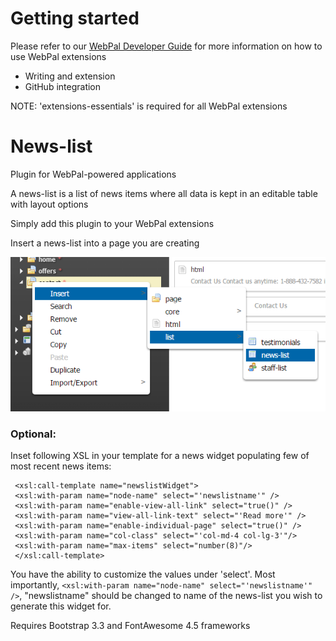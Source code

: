 Getting started
===============

Please refer to our [WebPal Developer Guide](https://www.gitbook.com/book/palomino/webpaldev/details) for more information on how to use WebPal extensions

- Writing and extension
- GitHub integration

NOTE: 'extensions-essentials' is required for all WebPal extensions

News-list
=========

Plugin for WebPal-powered applications

A news-list is a list of news items where all data is kept in an editable table with layout options

Simply add this plugin to your WebPal extensions

Insert a news-list into a page you are creating

![](__resources/imgQ7y4_N619kTY.PNG)

### Optional:

Inset following XSL in your template for a news widget populating few of most recent news items:

```   
 <xsl:call-template name="newslistWidget">  
 <xsl:with-param name="node-name" select="'newslistname'" />  
 <xsl:with-param name="enable-view-all-link" select="true()" />  
 <xsl:with-param name="view-all-link-text" select="'Read more'" />  
 <xsl:with-param name="enable-individual-page" select="true()" />  
 <xsl:with-param name="col-class" select="'col-md-4 col-lg-3'"/>  
 <xsl:with-param name="max-items" select="number(8)"/>  
 </xsl:call-template>  
 ```

You have the ability to customize the values under 'select'. Most importantly, `<xsl:with-param name="node-name" select="'newslistname'" />`, "newslistname" should be changed to name of the news-list you wish to generate this widget for.

Requires Bootstrap 3.3 and FontAwesome 4.5 frameworks